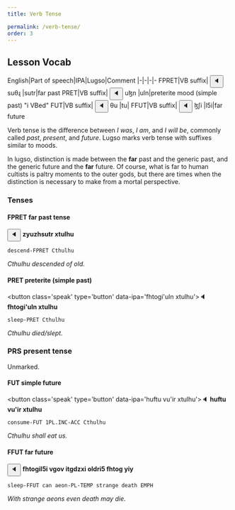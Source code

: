 ```yaml
---
title: Verb Tense

permalink: /verb-tense/
order: 3
---
```


## Lesson Vocab

English|Part of speech|IPA|Lugso|Comment
|-|-|-|-
FPRET|VB suffix|<span class='spoken '> <button class='speak' type='button' data-ipa='suθɻ'>🔈</button> <span class='ipa'>suθɻ</span> </span>|sutr|far past
PRET|VB suffix|<span class='spoken '> <button class='speak' type='button' data-ipa='uɮn'>🔈</button> <span class='ipa'>uɮn</span> </span>|uln|preterite mood (simple past) "i VBed"
FUT|VB suffix|<span class='spoken '> <button class='speak' type='button' data-ipa='θu'>🔈</button> <span class='ipa'>θu</span> </span>|tu|
FFUT|VB suffix|<span class='spoken '> <button class='speak' type='button' data-ipa='ɮʃi'>🔈</button> <span class='ipa'>ɮʃi</span> </span>|l5i|far future

Verb tense is the difference between _I was_, _I am_, and _I will be_, commonly called _past_, _present_, and _future_. 
Lugso marks verb tense with suffixes similar to moods.

In lugso, distinction is made between the **far** past and the generic past, and the generic future and the **far** future. Of course, what is far to human cultists is paltry moments to the outer gods, but there are times when the distinction is necessary to make from a mortal perspective.

### Tenses

#### FPRET far past tense

<span class='spoken btnOnly'> <button class='speak' type='button' data-ipa='zyuzhsutr xtulhu'>🔈</button>  </span> **zyuzhsutr xtulhu**

`descend-FPRET Cthulhu`

_Cthulhu descended of old._

#### PRET preterite (simple past)

<span class='spoken btnOnly'> <button class='speak' type='button' data-ipa='fhtogi'uln xtulhu'>🔈</button>  </span> **fhtogi'uln xtulhu**

`sleep-PRET Cthulhu`

_Cthulhu died/slept._

### PRS present tense

Unmarked.

#### FUT simple future

<span class='spoken btnOnly'> <button class='speak' type='button' data-ipa='huftu vu'ir xtulhu'>🔈</button>  </span> **huftu vu'ir xtulhu**

`consume-FUT 1PL.INC-ACC Cthulhu`

_Cthulhu shall eat us._

#### FFUT far future

<span class='spoken btnOnly'> <button class='speak' type='button' data-ipa='fhtogil5i vgov itgdzxi oldri5 fhtog yiy'>🔈</button>  </span> **fhtogil5i vgov itgdzxi oldri5 fhtog yiy**

`sleep-FFUT can aeon-PL-TEMP strange death EMPH`

_With strange aeons even death may die._
